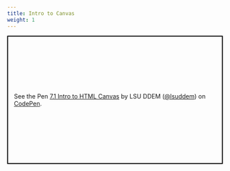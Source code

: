 ```yaml
---
title: Intro to Canvas
weight: 1
---
```


<p class="codepen" data-height="600" data-theme-id="33744" data-default-tab="html,result" data-user="lsuddem" data-slug-hash="7f4dda0bc50eba303d9ee4b6092bdab4" data-editable="true" style="height: 300px; box-sizing: border-box; display: flex; align-items: center; justify-content: center; border: 2px solid black; margin: 1em 0; padding: 1em;" data-pen-title="7.1 Intro to HTML Canvas">
  <span>See the Pen <a href="https://codepen.io/lsuddem/pen/7f4dda0bc50eba303d9ee4b6092bdab4/">
  7.1 Intro to HTML Canvas</a> by LSU DDEM (<a href="https://codepen.io/lsuddem">@lsuddem</a>)
  on <a href="https://codepen.io">CodePen</a>.</span>
</p>
<script async src="https://static.codepen.io/assets/embed/ei.js"></script>